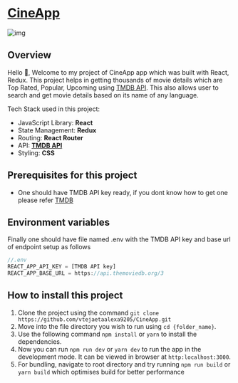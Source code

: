 # [CineApp](https://cineapp.netlify.app/)
![img](https://user-images.githubusercontent.com/81650755/227263059-828cf054-b332-4423-9e59-75491a057b54.jpg)


## Overview
Hello 👋, Welcome to my project of CineApp app which was built with React, Redux. This project helps in getting thousands of movie details which are Top Rated, Popular, Upcoming using [TMDB API](https://developers.themoviedb.org/3/getting-started/introduction). This also allows user to search and get movie details based on its name of any language.

Tech Stack used in this project:
- JavaScript Library: **React**
- State Management: **Redux**
- Routing: **React Router**
- API: [**TMDB API**](https://developers.themoviedb.org/3/getting-started/introduction)
- Styling: **CSS**



## Prerequisites for this project
- One should have TMDB API key ready, if you dont know how to get one please refer [TMDB](https://www.themoviedb.org/documentation/api)
 
## Environment variables
Finally one should have file named .env with the TMDB API key and base url of endpoint setup as follows
```js
//.env
REACT_APP_API_KEY = [TMDB API key]
REACT_APP_BASE_URL = https://api.themoviedb.org/3
```
## How to install this project
1. Clone the project using the command `git clone https://github.com/vtejaetaalexa9205/CineApp.git`
2. Move into the file directory you wish to run using `cd {folder_name}`.
3. Use the following command `npm install` or `yarn` to install the dependencies.
4. Now you can run `npm run dev` or `yarn dev` to run the app in the development mode. It can be viewed in browser at `http:localhost:3000`.
6. For bundling, navigate to root directory and try running `npm run build` or `yarn build` which optimises build for better performance



